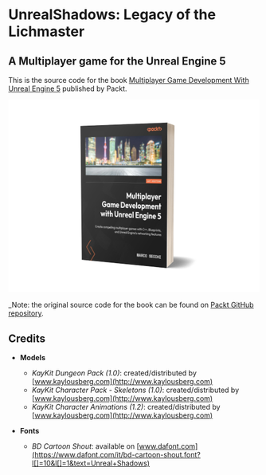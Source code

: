 # UnrealShadows: Legacy of the Lichmaster

## A Multiplayer game for the Unreal Engine 5

This is the source code for the book [Multiplayer Game Development With Unreal Engine 5](https://www.amazon.com/Multiplayer-Game-Development-Unreal-Engine-ebook/dp/B0C85W64H2/) published by Packt.

![Book cover](https://github.com/marcosecchi/unrealshadows-ltol/blob/project-master/book_cover.png)

_Note: the original source code for the book can be found on [Packt GitHub repository](https://github.com/PacktPublishing/Multiplayer-Game-Development-with-Unreal-Engine-5).

## Credits

* **Models**
  * _KayKit Dungeon Pack (1.0)_: created/distributed by [www.kaylousberg.com](http://www.kaylousberg.com)
  * _KayKit Character Pack - Skeletons (1.0)_: created/distributed by [www.kaylousberg.com](http://www.kaylousberg.com)
  * _KayKit Character Animations (1.2)_: created/distributed by [www.kaylousberg.com](http://www.kaylousberg.com)

* **Fonts**
  * _BD Cartoon Shout_: available on [www.dafont.com](https://www.dafont.com/it/bd-cartoon-shout.font?l[]=10&l[]=1&text=Unreal+Shadows)
